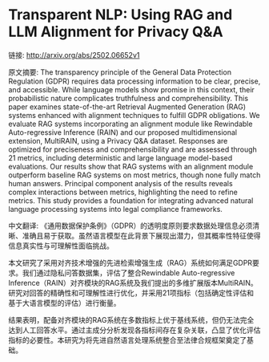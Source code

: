 # Transparent NLP: Using RAG and LLM Alignment for Privacy Q&A

链接: http://arxiv.org/abs/2502.06652v1

原文摘要:
The transparency principle of the General Data Protection Regulation (GDPR)
requires data processing information to be clear, precise, and accessible.
While language models show promise in this context, their probabilistic nature
complicates truthfulness and comprehensibility.
  This paper examines state-of-the-art Retrieval Augmented Generation (RAG)
systems enhanced with alignment techniques to fulfill GDPR obligations. We
evaluate RAG systems incorporating an alignment module like Rewindable
Auto-regressive Inference (RAIN) and our proposed multidimensional extension,
MultiRAIN, using a Privacy Q&A dataset. Responses are optimized for preciseness
and comprehensibility and are assessed through 21 metrics, including
deterministic and large language model-based evaluations.
  Our results show that RAG systems with an alignment module outperform
baseline RAG systems on most metrics, though none fully match human answers.
Principal component analysis of the results reveals complex interactions
between metrics, highlighting the need to refine metrics. This study provides a
foundation for integrating advanced natural language processing systems into
legal compliance frameworks.

中文翻译:
《通用数据保护条例》（GDPR）的透明度原则要求数据处理信息必须清晰、准确且易于获取。虽然语言模型在此背景下展现出潜力，但其概率性特征使得信息真实性与可理解性面临挑战。

本文研究了采用对齐技术增强的先进检索增强生成（RAG）系统如何满足GDPR要求。我们通过隐私问答数据集，评估了整合Rewindable Auto-regressive Inference（RAIN）对齐模块的RAG系统及我们提出的多维扩展版本MultiRAIN。研究对回答的精确性和可理解性进行优化，并采用21项指标（包括确定性评估和基于大语言模型的评估）进行衡量。

结果表明，配备对齐模块的RAG系统在多数指标上优于基线系统，但仍无法完全达到人工回答水平。通过主成分分析发现各指标间存在复杂关联，凸显了优化评估指标的必要性。本研究为将先进自然语言处理系统整合至法律合规框架奠定了基础。
